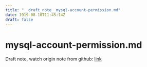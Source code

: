 ```yaml
---
title: "__draft_note__mysql-account-permission.md"
date: 1919-08-10T11:45:14Z
draft: false
---
```


# mysql-account-permission.md

Draft note, watch origin note from github: [link](https://github.com/tinghaolai/just-random-note/blob/master/google-cloud/mysql-account-permission.md)